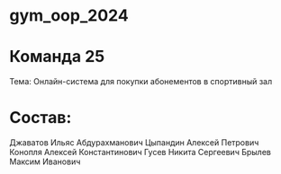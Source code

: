# gym_oop_2024

# Команда 25 
Тема: Онлайн-система для покупки абонементов в спортивный зал

# Состав:
Джаватов Ильяс Абдурахманович
Цыпандин Алексей Петрович
Конопля Алексей Константинович
Гусев Никита Сергеевич
Брылев Максим Иванович
